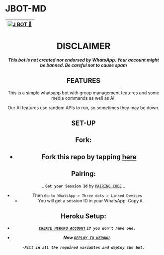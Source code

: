 # JBOT-MD

<div align="center">

| [![J BOT 🚀](https://telegra.ph/file/3d402e763102deae0aedd.png?lenght=50width=50)](https://telegra.ph/file/3d402e763102deae0aedd.jpg)|
|----|


# DISCLAIMER

***This bot is not created nor endorsed by WhatsApp. Your account might be banned. Be careful not to cause spam***

## FEATURES
This is a simple whatsapp bot with group management features and some media commands as well as AI.

Our AI features use random APIs to run, so sometimes they may be down.

## SET-UP

## Fork:

<h2 align="center">   

- Fork this repo by tapping  [here](https://github.com/JFLEX019/J-bot-MD/fork)


## Pairing:


_ **`Get your Session Id`** by [`PAIRING CODE`](https://github.com/JFLEX019/J-bot-MD) _





- Then `Go-to WhatsApp > Three dots > Linked Devices`
   - You will get a session ID in your WhatsApp. Copy it.

## Heroku Setup:

   - ***[`CREATE HEROKU ACCOUNT`](https://signup.heroku.com/) `if you don't have one.`***


- ***Now [`DEPLOY TO HEROKU`](https://dashboard.heroku.com/new?template=https://github.com/JFLEX019/J-bot-MD).***

-***`Fill in all the required variables and deploy the bot.`***


